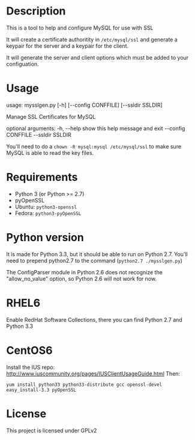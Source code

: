 
Description
===========

This is a tool to help and configure MySQL for use with SSL

It will create a certificate authoritity in `/etc/mysql/ssl` and 
generate a keypair for the server and a keypair for the client.

It will generate the server and client options which must be 
added to your configuation.

Usage
=====
usage: mysslgen.py [-h] [--config CONFFILE] [--ssldir SSLDIR]

Manage SSL Certificates for MySQL

optional arguments:
  -h, --help         show this help message and exit
  --config CONFFILE
  --ssldir SSLDIR

You'll need to do a `chown -R mysql:mysql /etc/mysql/ssl` to 
make sure MySQL is able to read the key files.

Requirements
============
 - Python 3 (or Python >= 2.7)
 - pyOpenSSL
  - Ubuntu: `python3-openssl`
  - Fedora: `python3-pyOpenSSL`

Python version
==============

It is made for Python 3.3, but it should be able to run on Python 2.7. 
You'll need to prepend python2.7 to the command (`python2.7 ./mysslgen.py`)

The ConfigParser module in Python 2.6 does not recognize the "allow_no_value"
option, so Python 2.6 will not work for now.

RHEL6
=====
Enable RedHat Software Collections, there you can find Python 2.7 and Python 3.3

CentOS6
=======
Install the IUS repo: http://www.iuscommunity.org/pages/IUSClientUsageGuide.html
Then:

	yum install python33 python33-distribute gcc openssl-devel
	easy_install-3.3 pyOpenSSL

License
=======
This project is licensed under GPLv2

